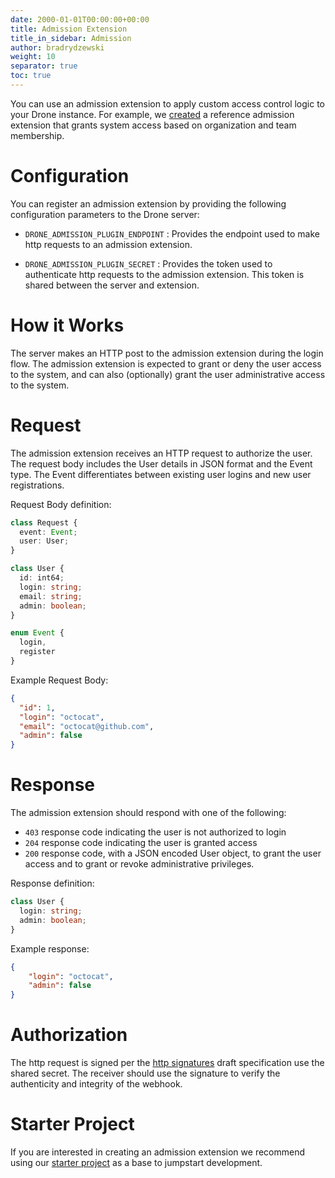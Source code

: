 ```yaml
---
date: 2000-01-01T00:00:00+00:00
title: Admission Extension
title_in_sidebar: Admission
author: bradrydzewski
weight: 10
separator: true
toc: true
---
```


You can use an admission extension to apply custom access control logic to your Drone instance. For example, we [created](https://github.com/drone/drone-admit-members) a reference admission extension that grants system access based on organization and team membership.

# Configuration

You can register an admission extension by providing the following configuration parameters to the Drone server:

* `DRONE_ADMISSION_PLUGIN_ENDPOINT`
  : Provides the endpoint used to make http requests to an admission extension.

* `DRONE_ADMISSION_PLUGIN_SECRET`
  : Provides the token used to authenticate http requests to the admission extension. This token is shared between the server and extension.

# How it Works

The server makes an HTTP post to the admission extension during the login flow. The admission extension is expected to grant or deny the user access to the system, and can also (optionally) grant the user administrative access to the system.

# Request

The admission extension receives an HTTP request to authorize the user. The request body includes the User details in JSON format and the Event type. The Event differentiates between existing user logins and new user registrations.

Request Body definition:

```typescript  {linenos=table}
class Request {
  event: Event;
  user: User;
}
```

```typescript  {linenos=table}
class User {
  id: int64;
  login: string;
  email: string;
  admin: boolean;
}
```

```typescript  {linenos=table}
enum Event {
  login,
  register
}
```

Example Request Body:

```json  {linenos=table}
{
  "id": 1,
  "login": "octocat",
  "email": "octocat@github.com",
  "admin": false
}
```

# Response

The admission extension should respond with one of the following:

* `403` response code indicating the user is not authorized to login
* `204` response code indicating the user is granted access
* `200` response code, with a JSON encoded User object, to grant the user access and to grant or revoke administrative privileges.

Response definition:

```typescript  {linenos=table}
class User {
  login: string;
  admin: boolean;
}
```

Example response:

```json  {linenos=table}
{
    "login": "octocat",
    "admin": false
}
```


# Authorization

The http request is signed per the [http signatures](https://tools.ietf.org/html/draft-cavage-http-signatures-10) draft specification use the shared secret. The receiver should use the signature to verify the authenticity and integrity of the webhook.

# Starter Project

If you are interested in creating an admission extension we recommend using our [starter project](https://github.com/drone/boilr-admission) as a base to jumpstart development.
